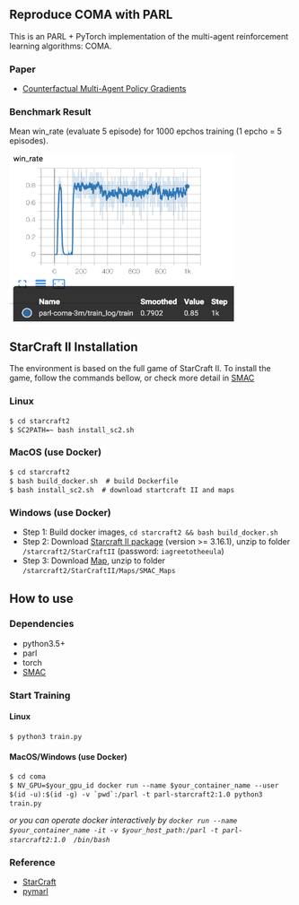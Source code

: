 ## Reproduce COMA with PARL

This is an PARL + PyTorch implementation of the multi-agent reinforcement learning algorithms: COMA.

### Paper
- [Counterfactual Multi-Agent Policy Gradients](https://arxiv.org/abs/1705.08926)

### Benchmark Result
Mean win_rate (evaluate 5 episode) for 1000 epchos training (1 epcho = 5 episodes).

<img src=".benchmark/3m_result.png" width = "400" height = "300" alt="coma-3m"/>




## StarCraft II Installation
The environment is based on the full game of StarCraft II. To install the game, follow the commands bellow, or check more detail in [SMAC](https://github.com/oxwhirl/smac#installing-starcraft-ii)

### Linux
```shell
$ cd starcraft2
$ SC2PATH=~ bash install_sc2.sh
```
### MacOS (use Docker)
```shell
$ cd starcraft2
$ bash build_docker.sh  # build Dockerfile
$ bash install_sc2.sh  # download startcraft II and maps
```
### Windows (use Docker)
- Step 1: Build docker images, `cd starcraft2 && bash build_docker.sh`
- Step 2: Download [Starcraft II package](https://github.com/Blizzard/s2client-proto#linux-packages) (version >= 3.16.1), unzip to folder `/starcraft2/StarCraftII` (password: `iagreetotheeula`)
- Step 3: Download [Map](https://github.com/oxwhirl/smac/releases/download/v0.1-beta1/SMAC_Maps.zip), unzip to folder `/starcraft2/StarCraftII/Maps/SMAC_Maps`


## How to use
### Dependencies
- python3.5+
- parl
- torch
- [SMAC](https://github.com/oxwhirl/smac)

### Start Training
#### Linux
```shell
$ python3 train.py
```
#### MacOS/Windows (use Docker)
```shell
$ cd coma
$ NV_GPU=$your_gpu_id docker run --name $your_container_name --user $(id -u):$(id -g) -v `pwd`:/parl -t parl-starcraft2:1.0 python3 train.py
```
*or you can operate docker interactively by `docker run --name $your_container_name -it -v $your_host_path:/parl -t parl-starcraft2:1.0  /bin/bash`*



### Reference
- [StarCraft](https://github.com/starry-sky6688/StarCraft)
- [pymarl](https://github.com/oxwhirl/pymarl)

